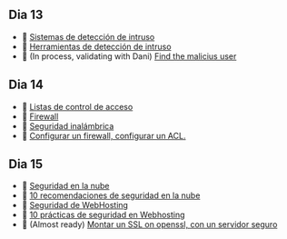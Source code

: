 ## Dia 13

- 📗 [Sistemas de detección de intruso](./intruder-detection-system.es.md)
- 📗 [Herramientas de detección de intruso](./intruder-detection-system-tools.es.md)
- 🧪 (In process, validating with Dani) [Find the malicius user](https://github.com/breatheco-de/find-the-malicius-user)

## Dia 14

- 📗 [Listas de control de acceso](./access-control-lists.es.md)
- 📗 [Firewall](./firewall.es.md)
- 📗 [Seguridad inalámbrica](./wireless-security.es.md)
- 🧪 [Configurar un firewall, configurar un ACL.](https://github.com/breatheco-de/configuring-firewall-and-acl-exercise-tutorial)

## Dia 15

- 📗 [Seguridad en la nube](./cloud-security.es.md)
- 📗 [10 recomendaciones de seguridad en la nube](./10-recomendations-cloud-clients-security.es.md)
- 📗 [Seguridad de WebHosting](./web-hosting-security.es.md)
- 📗 [10 prácticas de seguridad en Webhosting](./10-web-hosting-security-practices.es.md)
- 🧪 (Almost ready) [Montar un SSL on openssl, con un servidor seguro](https://github.com/breatheco-de/set-up-an-SSL-in-openSSL-with-a-secure-server)
